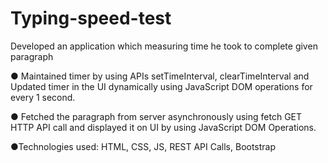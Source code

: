 # Typing-speed-test

Developed an application which measuring time he took to complete given paragraph

● Maintained timer by using APIs setTimeInterval, clearTimeInterval and Updated timer in the UI dynamically using JavaScript DOM operations for every 1 second. 

● Fetched the paragraph from server asynchronously using fetch GET HTTP API call and displayed it on UI by using JavaScript DOM Operations. 

●Technologies used: HTML, CSS, JS, REST API Calls, Bootstrap 

